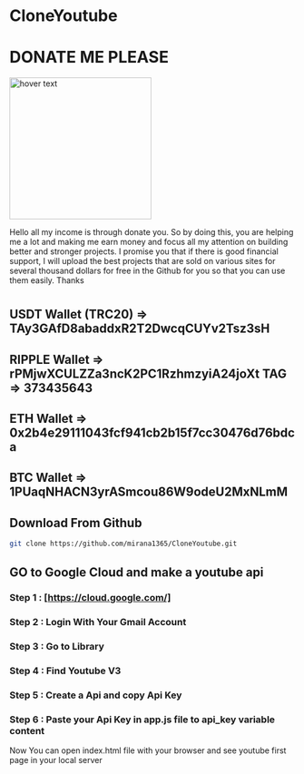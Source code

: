 # CloneYoutube

# DONATE ME PLEASE


<img src="https://cdn-icons-png.flaticon.com/512/3039/3039788.png" width="250" title="hover text">

Hello all my income is through donate you.
So by doing this, you are helping me a lot and making me earn money and focus all my attention on building better and stronger projects.
I promise you that if there is good financial support, I will upload the best projects that are sold on various sites for several thousand dollars for free in the Github for you so that you can use them easily.
Thanks


#

## USDT Wallet (TRC20)   => TAy3GAfD8abaddxR2T2DwcqCUYv2Tsz3sH
## RIPPLE Wallet         => rPMjwXCULZZa3ncK2PC1RzhmzyiA24joXt    TAG => 373435643
## ETH Wallet            => 0x2b4e29111043fcf941cb2b15f7cc30476d76bdca
## BTC Wallet            => 1PUaqNHACN3yrASmcou86W9odeU2MxNLmM

## Download From Github

```bash
git clone https://github.com/mirana1365/CloneYoutube.git
```



## GO to Google Cloud and make a youtube api 
### Step 1 : [https://cloud.google.com/]
### Step 2 : Login With Your Gmail Account
### Step 3 : Go to Library 
### Step 4 : Find Youtube V3 
### Step 5 : Create a Api and copy Api Key 
### Step 6 : Paste your Api Key in app.js file to api_key variable content

Now You can open index.html file with your browser and see youtube first page in your local server
